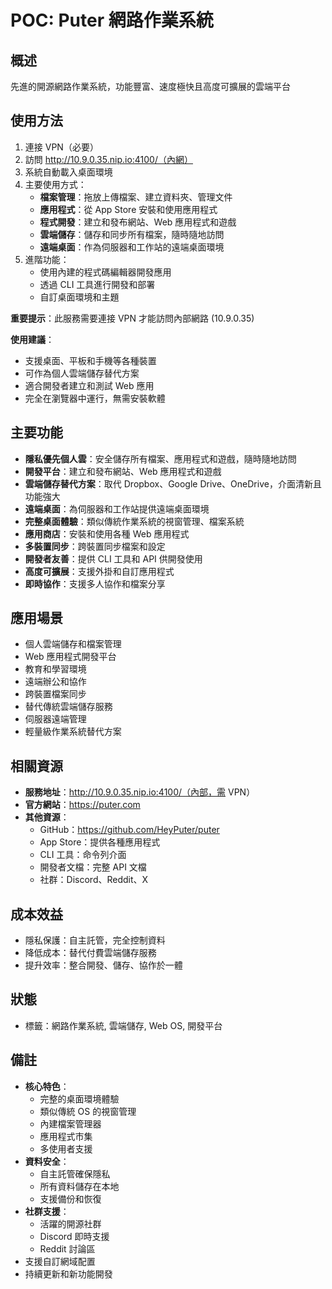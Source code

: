# POC: Puter 網路作業系統

## 概述
先進的開源網路作業系統，功能豐富、速度極快且高度可擴展的雲端平台

## 使用方法
1. 連接 VPN（必要）
2. 訪問 http://10.9.0.35.nip.io:4100/（內網）
3. 系統自動載入桌面環境
4. 主要使用方式：
   - **檔案管理**：拖放上傳檔案、建立資料夾、管理文件
   - **應用程式**：從 App Store 安裝和使用應用程式
   - **程式開發**：建立和發布網站、Web 應用程式和遊戲
   - **雲端儲存**：儲存和同步所有檔案，隨時隨地訪問
   - **遠端桌面**：作為伺服器和工作站的遠端桌面環境
5. 進階功能：
   - 使用內建的程式碼編輯器開發應用
   - 透過 CLI 工具進行開發和部署
   - 自訂桌面環境和主題

**重要提示**：此服務需要連接 VPN 才能訪問內部網路 (10.9.0.35)

**使用建議**：
- 支援桌面、平板和手機等各種裝置
- 可作為個人雲端儲存替代方案
- 適合開發者建立和測試 Web 應用
- 完全在瀏覽器中運行，無需安裝軟體

## 主要功能
- **隱私優先個人雲**：安全儲存所有檔案、應用程式和遊戲，隨時隨地訪問
- **開發平台**：建立和發布網站、Web 應用程式和遊戲
- **雲端儲存替代方案**：取代 Dropbox、Google Drive、OneDrive，介面清新且功能強大
- **遠端桌面**：為伺服器和工作站提供遠端桌面環境
- **完整桌面體驗**：類似傳統作業系統的視窗管理、檔案系統
- **應用商店**：安裝和使用各種 Web 應用程式
- **多裝置同步**：跨裝置同步檔案和設定
- **開發者友善**：提供 CLI 工具和 API 供開發使用
- **高度可擴展**：支援外掛和自訂應用程式
- **即時協作**：支援多人協作和檔案分享

## 應用場景
- 個人雲端儲存和檔案管理
- Web 應用程式開發平台
- 教育和學習環境
- 遠端辦公和協作
- 跨裝置檔案同步
- 替代傳統雲端儲存服務
- 伺服器遠端管理
- 輕量級作業系統替代方案

## 相關資源
- **服務地址**：http://10.9.0.35.nip.io:4100/（內部，需 VPN）
- **官方網站**：https://puter.com
- **其他資源**：
  - GitHub：https://github.com/HeyPuter/puter
  - App Store：提供各種應用程式
  - CLI 工具：命令列介面
  - 開發者文檔：完整 API 文檔
  - 社群：Discord、Reddit、X

## 成本效益
- 隱私保護：自主託管，完全控制資料
- 降低成本：替代付費雲端儲存服務
- 提升效率：整合開發、儲存、協作於一體

## 狀態
- 標籤：網路作業系統, 雲端儲存, Web OS, 開發平台

## 備註
- **核心特色**：
  - 完整的桌面環境體驗
  - 類似傳統 OS 的視窗管理
  - 內建檔案管理器
  - 應用程式市集
  - 多使用者支援
- **資料安全**：
  - 自主託管確保隱私
  - 所有資料儲存在本地
  - 支援備份和恢復
- **社群支援**：
  - 活躍的開源社群
  - Discord 即時支援
  - Reddit 討論區
- 支援自訂網域配置
- 持續更新和新功能開發
